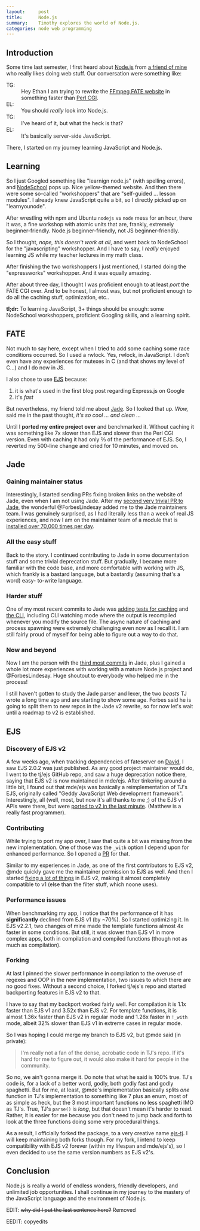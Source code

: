 ```yaml
---
layout:     post
title:      Node.js
summary:    Timothy explores the world of Node.js.
categories: node web programming
---
```


## Introduction

Some time last semester, I first heard about [Node.js][1] from
[a friend of mine][2] who really likes doing web stuff. Our conversation were
something like:

<dl>
<dt>TG:</dt>
<dd>Hey Ethan I am trying to rewrite the <a href="http://fate.ffmpeg.org/">
FFmpeg FATE website</a> in something faster than
<a href="https://github.com/ffmpeg/fateserver">Perl CGI</a>.</dd>
<dt>EL:</dt>
<dd>You should <em>really</em> look into Node.js.</dd>
<dt>TG:</dt>
<dd>I've heard of it, but what the heck is that?</dd>
<dt>EL:</dt>
<dd>It's basically server-side JavaScript.</dd>
</dl>

There, I started on my journey learning JavaScript and Node.js.

[1]: https://nodejs.org/
[2]: http://ethanl.ee/
[3]: http://fate.ffmpeg.org/
[4]: https://github.com/ffmpeg/fateserver

## Learning

So I just Googled something like "learnign node.js" (with spelling errors),
and [NodeSchool][5] pops up. Nice yellow-themed website. And then there were
some so-called "workshoppers" that are "self-guided ... lesson modules". I
already knew JavaScript quite a bit, so I directly picked up on "learnyounode".

After wrestling with npm and Ubuntu `nodejs` vs `node` mess for an hour, there
it was, a fine workshop with atomic units that are, frankly, extremely
beginner-friendly. Node.js beginner-friendly, not JS beginner-friendly.

So I thought, *nope, this doesn't work at all*, and went back to NodeSchool
for the "javascripting" workshopper. And I have to say, I *really* enjoyed
learning JS while my teacher lectures in my math class.

After finishing the two workshoppers I just mentioned, I started doing the
"expressworks" workshopper. And it was equally amazing.

After about three day, I thought I was proficient enough to at least *port*
the FATE CGI over. And to be honest, I almost was, but not proficient enough
to do all the caching stuff, optimization, etc..

**tl;dr:** To learning JavaScript, 3+ things should be enough: some NodeSchool
workshoppers, proficient Googling skills, and a learning spirit.

[5]: http://nodeschool.io/index.html

## FATE

Not much to say here, except when I tried to add some caching some race
conditions occurred. So I used a rwlock. Yes, rwlock, in JavaScript. I don't
even have any experiences for mutexes in C (and that shows my level of C...)
and I do now in JS.

I also chose to use [EJS][6] because:

1. it is what's used in the first blog post regarding Express.js on Google
2. it's *fast*

But nevertheless, my friend told me about [Jade][7]. So I looked that up.
*Wow,* said me in the past thought, *it's so cool ... and clean ...*

Until I **ported my entire project over** and benchmarked it. Without caching
it was something like 7x slower than EJS and slower than the Perl CGI version.
Even with caching it had only ⅔ of the performance of EJS. So, I reverted
my 500-line change and cried for 10 minutes, and moved on.

[6]: https://github.com/tj/ejs
[7]: http://jade-lang.com/

## Jade

### Gaining maintainer status
Interestingly, I started sending PRs fixing broken links on the website of
Jade, even when I am not using Jade. After my
[second very trivial PR to Jade][8], the wonderful @ForbesLindesay added me
to the Jade maintainers team. I was genuinely surprised, as I had literally
less than a week of real JS experiences, and now I am on the maintainer team
of a module that is [installed over 70,000 times per day][9].

[8]: https://github.com/jadejs/jade/pull/1709#issuecomment-61475378
[9]: https://www.npmjs.com/package/jade

### All the easy stuff

Back to the story. I continued contributing to Jade in some documentation
stuff and some trivial deprecation stuff. But gradually, I became more
familiar with the code base, and more comfortable with working with JS, which
frankly is a bastard language, but a bastardly (assuming that's a word) easy-
to-write language.

### Harder stuff

One of my most recent commits to Jade was [adding tests for caching][10] and
[the CLI][11], including CLI watching mode where the output is recompiled
whenever you modify the source file. The async nature of caching and process
spawning were extremely challenging even now as I recall it. I am still fairly
proud of myself for being able to figure out a way to do that.

[10]: https://github.com/jadejs/jade/pull/1808
[11]: https://github.com/jadejs/jade/pull/1805

### Now and beyond

Now I am the person with the [third most commits][12] in Jade, plus I gained a
whole lot more experiences with working with a mature Node.js project and
@ForbesLindesay. Huge shoutout to everybody who helped me in the process!

I still haven't gotten to study the Jade parser and lexer, the two *beasts* TJ
wrote a long time ago and are starting to show some age. Forbes said he is
going to split them to new repos in the Jade v2 rewrite, so for now let's wait
until a roadmap to v2 is established.

[12]: https://github.com/jadejs/jade/graphs/contributors

## EJS

### Discovery of EJS v2

A few weeks ago, when tracking dependencies of fateserver on [David][13], I
saw EJS 2.0.2 was just published. As any good project maintainer would do, I
went to the tj/ejs GitHub repo, and saw a huge deprecation notice there,
saying that EJS v2 is now maintained in mde/ejs. After tinkering around a
little bit, I found out that mde/ejs was basically a reimplementation of TJ's
EJS, originally called "Geddy JavaScript Web development framework".
Interestingly, all (well, most, but now it's all thanks to me ;) of the EJS
v1 APIs were there, but were
[ported to v2 in the last minute](https://github.com/mde/ejs/compare/08158fba446b09fc82116a3dcd6fc8abddda5163...v2.0.1).
(Matthew is a really fast programmer).

[13]: https://david-dm.org/TimothyGu/fateserver-node

### Contributing

While trying to port my app over, I saw that quite a bit was missing from the
new implementation. One of those was the `_with` option I depend upon for
enhanced performance. So I opened a [PR][14] for that.

Similar to my experiences in Jade, as one of the first contributors to EJS
v2, @mde quickly gave me the maintainer permission to EJS as well. And then
I started [fixing a lot of things][15] in EJS v2, making it almost completely
compatible to v1 (else than the filter stuff, which noone uses).

[14]: https://github.com/mde/ejs/pull/6
[15]: https://github.com/mde/ejs/commits/master?author=TimothyGu

### Performance issues

When benchmarking my app, I notice that the performance of it has
**significantly** declined from EJS v1 (by ~70%). So I started optimizing it.
In EJS v2.2.1, two changes of mine made the template functions almost 4x
faster in some conditions. But still, it was slower than EJS v1 in more
complex apps, both in compilation and compiled functions (though not as much
as compilation).

### Forking

At last I pinned the slower performance in compilation to the overuse of
regexes and OOP in the new implementation, two issues to which there are no
good fixes. Without a second choice, I forked tj/ejs's repo and started
backporting features in EJS v2 to that.

I have to say that my backport worked fairly well. For compilation it is 1.1x
faster than EJS v1 and 3.52x than EJS v2. For template functions, it is almost
1.36x faster than EJS v2 in regular mode and 1.26x faster in `!_with` mode,
albeit 32% slower than EJS v1 in extreme cases in regular mode.

So I was hoping I could merge my branch to EJS v2, but @mde said (in private):

> I'm really not a fan of the dense, acrobatic code in TJ's repo. If it's
> hard for me to figure out, it would also make it hard for people in the
> community.

So no, we ain't gonna merge it. Do note that what he said is 100% true. TJ's
code is, for a lack of a better word, godly, both godly fast and godly
spaghetti. But for me, at least, @mde's implementation basically splits *one*
function in TJ's implementation to something like 7 plus an enum, most of as
simple as heck, but the 3 most important functions no less spaghetti IMO as
TJ's. True, TJ's `parse()` is *long*, but that doesn't mean it's harder to
read. Rather, it is easier for me because you don't need to jump back and
forth to look at the three functions doing some very procedural things.

As a result, I officially forked the package, to a very creative name
[ejs-tj][16]. I will keep maintaining both forks though. For my fork, I
intend to keep compatibility with EJS v2 forever (within my lifespan and
mde/ejs's), so I even decided to use the same version numbers as EJS v2's.

[16]: https://www.npmjs.com/package/ejs-tj

## Conclusion

Node.js is really a world of endless wonders, friendly developers, and
unlimited job opportunities. I shall continue in my journey to the mastery of
the JavaScript language and the environment of Node.js.

EDIT: ~~why did I put the last sentence here?~~ Removed

EEDIT: copyedits
